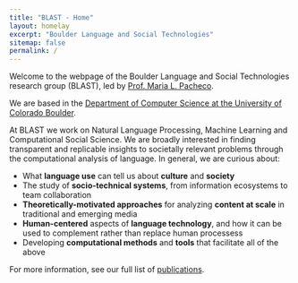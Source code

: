 ```yaml
---
title: "BLAST - Home"
layout: homelay
excerpt: "Boulder Language and Social Technologies"
sitemap: false
permalink: /
---
```


Welcome to the webpage of the Boulder Language and Social Technologies research group (BLAST), led by [Prof. Maria L. Pacheco](https://blast-cu.github.io/mlpacheco/). 

We are based in the [Department of Computer
Science at the University of Colorado Boulder](https://www.colorado.edu/cs/).

At BLAST we work on Natural Language Processing, Machine Learning and
Computational Social Science. We are broadly interested in finding transparent and replicable insights to societally relevant problems through the computational analysis of language. In general, we are curious about:
* What **language use** can tell us about **culture** and **society**
* The study of **socio-technical systems**, from information ecosystems to team collaboration
* **Theoretically-motivated approaches** for analyzing **content at scale** in traditional and emerging media
* **Human-centered** aspects of **language technology**, and how it can be used to complement rather than replace human processess
* Developing **computational methods** and **tools** that facilitate all of the above

For more information, see our full list of [publications](https://blast-cu.github.io/publications/). 
